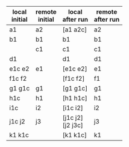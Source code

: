 ﻿| local<br>initial |  remote<br>initial |  local<br>after run  |  remote<br>after run |
|------------------|--------------------|----------------------|----------------------|
| a1               | a2                 | [a1 a2c]             | a2                   |
| b1               | b1                 | b1                   | b1                   |
|                  | c1                 | c1                   | c1                   |
| d1               |                    | d1                   | d1                   |
| e1c e2           | e1                 | [e1c e2]             | e1                   |
| f1c f2           |                    | [f1c f2]             | f1                   |
| g1 g1c           | g1                 | [g1 g1c]             | g1                   |
| h1c              | h1                 | [h1 h1c]             | h1                   |
| i1c              | i2                 | [i1c i2]             | i2                   |
| j1c j2           | j3                 | [j1c j2]<br>[j2 j3c] | j3                   |
| k1 k1c           |                    | [k1 k1c]             | k1                   |